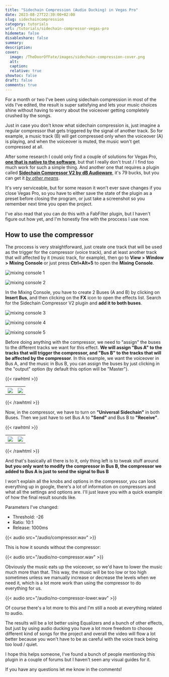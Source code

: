 ```yaml
---
title: "Sidechain Compression (Audio Ducking) in Vegas Pro"
date: 2023-08-27T22:39:00+02:00
slug: sidechaincompression
category: tutorials
url: /tutorials/sidechain-compressor-vegas-pro
hidemeta: false
disableshare: false
summary:
description:
cover:
  image: /TheDoorOfFate/images/sidechain-compression-cover.png
  alt:
  caption:
  relative: true
showtoc: false
draft: false
comments: true
---
```

For a month or two I've been using sidechain compression in most of the vids I've edited, the result is super satisfying and lets your music choices shine without having to worry about the voiceover getting completely crushed by the songs.

Just in case you don't know what sidechain compression is, just imagine a regular compressor that gets triggered by the signal of another track. So for example, a music track (B) will get compressed only when the voiceover (A) is playing, and when the voiceover is muted, the music won't get compressed at all.

After some research I could only find a couple of solutions for Vegas Pro, [**one that is native to the software**](https://www.vegascreativesoftware.info/us/forum/sidechain-aka-key-in-compression-impossible--83449/#ca488703), but that I really don't trust / I find too much work for such a simple thing. And another one that requires a plugin called [**Sidechain Compressor V2 by dB Audioware**](https://www.db-audioware.com/sidechain-compressor), it's 79 bucks, but you can get it [_by other means_](https://audioz.download/software/win/137876-download_db-audioware-sidechain-compressor-v200-ce-vr.html).

It's very serviceable, but for some reason it won't ever save changes if you close Vegas Pro, so you have to either save the state of the plugin as a preset before closing the program, or just take a screenshot so you remember next time you open the project.

I've also read that you can do this with a FabFilter plugin, but I haven't figure out how yet, and I'm honestly fine with the proccess I use now.

## How to use the compressor

The proccess is very straightforward, just create one track that will be used as the trigger for the compressor (voice track), and at least another track that will affected by it (music track, for example), then go to **View > Window > Mixing Console** or just press **Ctrl+Alt+5** to open the **Mixing Console**.

![mixing console 1](/images/mixing_console.png)


![mixing console 2](/images/mixing_console2.png)

In the Mixing Console, you have to create 2 Buses (A and B) by clicking on **Insert Bus**, and then clicking on the **FX** icon to open the effects list. Search for the Sidechain Compressor V2 plugin and **add it to both buses**.

![mixing console 3](/images/mixing_console3.png)


![mixing console 4](/images/mixing_console4.png)


![mixing console 5](/images/mixing_console5.png)

Before doing anything with the compressor, we need to "assign" the buses to the different tracks we want for this effect.
**We will assign "Bus A" to the tracks that will trigger the compressor, and "Bus B" to the tracks that will be affected by the compressor**. In this example, we want the voiceover in Bus A, and the music in Bus B, you can assign the buses by just clicking in the "output" option (by default this option will be "Master").


{{< rawhtml >}}
<div align="center">
<table>
  <tr>
    <th><img src="/images/mixing_console6.png"</th>
    <th><img src="/images/mixing_console7.png"</th>
  </tr>
</table>
</div>

  {{< /rawhtml >}}


Now, in the compressor, we have to turn on **"Universal Sidechain"** in both Buses. Then we just have to set Bus A to **"Send"** and Bus B to **"Receive"**.

{{< rawhtml >}}
<div align="center">
<table>
  <tr>
    <th><img src="/images/mixing_consoleA.png"</th>
    <th><img src="/images/mixing_consoleB.png"</th>
  </tr>
</table>
</div>
  {{< /rawhtml >}}


And that's basically all there is to it, only thing left is to tweak stuff around **but you only want to modify the compressor in Bus B, the compressor we added to Bus A is just to send the signal to Bus B**

I won't explain all the knobs and options in the compressor, you can look everything up in google, there's a lot of information on compressors and what all the settings and options are. I'll just leave you with a quick example of how the final result sounds like.

Parameters I've changed:
- Threshold: -26
- Ratio: 10:1
- Release: 1000ms

{{< audio src="/audio/compressor.wav" >}}

This is how it sounds without the compressor:

{{< audio src="/audio/no-compressor.wav" >}}

Obviously the music eats up the voiceover, so we'd have to lower the music much more than that.
This way, the music will be too low or too high sometimes unless we manually increase or decrease the levels when we need it, which is a lot more work than using the compressor to do everything for us.

{{< audio src="/audio/no-compressor-lower.wav" >}}

Of course there's a lot more to this and I'm still a noob at everything related to audio.

The results will be a lot better using Equalizers and a bunch of other effects, but just by using audio ducking you have a lot more freedom to choose different kind of songs for the project and overall the video will flow a lot better because you won't have to be as careful with the voice track being too loud / quiet.

I hope this helps someone, I've found a bunch of people mentioning this plugin in a couple of forums but I haven't seen any visual guides for it.

If you have any questions let me know in the comments!
